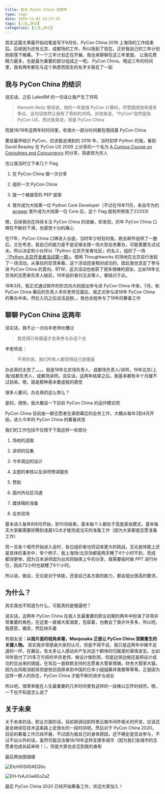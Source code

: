 ```yaml
---
title: 我与 PyCon China 这两年
type: tags
date: 2019-11-03 22:27:15
tags: [人生,杂记]
categories: [人生,杂记]
---
```


其实这篇文章最开始动笔是写于9月份，PyCon China 2019 上海场的工作结束后。后续因为还有北京，成都场的工作，所以拖到了现在。正好我自己的三年计划刚刚落下帷幕。下一个三年计划正在开展。我也来聊聊在这三年里面，
让我花费精力最多，也是最为重要的部分组成之一吧。 PyCon China，嗯这三年的时间里，我有两年都在与这个熟悉而陌生的名字关联在了一起

<!--more-->

## 我与 PyCon China 的结识

说实话，之前 Laike9M 的一句话让我产生了共鸣

> Kenneth Reitz 曾经说，他的一年是按 PyCon 计算的。尽管围绕他有很多争议，这句话依然让我有了奇妙的共鸣。对他来说，"PyCon"自然是指 PyCon US，而对我来说，则是 PyCon China

而我18/19年这两年的时间里，有很大一部分时间都在围绕着 PyCon China

要说最早结识 PyCon，应该能追溯到的 2016 年，当时初学 Python 的我，看到 David Beazley 在 PyCon US 2009 上分享的一个名为 [A Curious Course on Coroutines and Concurrency](http://dabeaz.com/coroutines/) 的分享，简直惊为天人

也让我当时立下来几个 Flag

1. 在 PyCon China 做一次分享

2. 组织一次 PyCon China

3. 提一个被接受的 PEP 提案

4. 晋升成为大陆第一位 Python Core Developer（不过在16年11月，来自华为的 [angwer](https://github.com/zhangyangyu) 晋升成为大陆第一位 Core 后，这个 Flag 就有所修改了23333)

嗯，后续我也在持续关注 PyCon China 的进展，却发现，历年 PyCon China 口碑在不断的下滑，也感觉十分的痛心

在17年，PyCon China 口碑进入谷底，当时年少轻狂的我，跑去邮件组喷了一圈后，又在考虑，我自己的能力是不是足够支撑一场大型会务筹办，可能需要先试试水。所以决定和小伙伴以『Python 北京开发者社区』的名义，组织了一场[『Python 北京开发者活动第一期』](http://www.huodongxing.com/event/1408930902000)。借用 Thoughtworks 的场地在北京自行发起了一场活动。从事后的反馈来看，这个活动还是相对成功的，因此我也坚定了参与进 PyCon China 的意向。BTW，这次活动也收获了很多很棒的朋友，比如18年北京场的志愿者负责人姚前，19年组织者刘玉龙等人，都结识于此。

18年3月，我正式通过邮件的形式向大妈提出参与进 PyCon China 中来，7月，和 PyCon China 幕后的负责人辛庆老师见面后，我正式参与进18年 PyCon China 的筹办中来。然后入坑之后没法逃脱，，我也全程参与了19年的筹备工作

## 聊聊 PyCon China 这两年

说实话，我不止一次向辛老师吐槽过

> 我觉得只有傻逼才会来参与办这个会

辛老师说：

> 不用你说，我们所有人都觉得自己是傻逼

办会真的太苦了。。。。我是18年北京场负责人、成都场负责人/讲师，19年北京/上海/成都负责人，成都场讲师。说实话，这两年结束之后，我基本都有半个月缓不过劲来。嗯，就是那种基本要虚脱的感觉

很多人要问，办会真的这么惨么？

是的，很惨。我大概说一下目前 PyCon China 的运作模式吧

PyCon China 目前由一群志愿者在承担幕后的会务工作，大概从每年3到4月开始，进入今年的 PyCon China 的筹备状态

我们的工作包括不仅限于下面这样一些部分

1. 场地的选取

2. 讲师的征集

3. 今年周边的设计

4. 主题的审核以及讲师预讲服务

5. 赞助

6. 国内外社区沟通

7. 媒体稿的准备

8. 会务现场

基本进入每年的8月开始，到10月结束，基本每个人都处于高度紧张模式，基本每天大家都需要折腾到凌晨1/2点才能完成当天的准备工作（因为大家都是志愿准备工作）

而一旦各个城市开始进入会时，各位组织者也将迎来更大的挑战，无论是体能上还是具体的事务中，举个例子，我上海场/北京场都是两天睡了4个小时不到，而成都场更惨，因为日本讲师因为台风将缺席上午的分享，我需要临时做 PPT 进行补位，因此72小时也就睡了6个小时。

所以说，做会，无论是对于体能，还是自己各方面的能力，都会提出很高的要求。

## 为什么？

其实我也不知道为什么，可能真的是傻逼吧？

说实话，这两年 PyCon China 在我人生最重要的职业初期的两年中扮演了非常非常重要的角色，在这里一直被大家溺爱，包容着，也教会了我许许多多。所以吧，我感恩，痛苦，然后快乐着

有朋友说：**以我片面的视角来看，Manjusaka 正是让 PyCon China 涅槃重生的关键人物。** 其实我非常感谢大家的认可，但是不得不说，我只是这两年中微不足道的一环，在幕后，有太多让人感动并产生对这个群体的归属感的事情发生。比如18年垫付了20多万亏损的辛庆老师，做设计做到哭，但是边哭边做还是把设计成功的交出来的错姐，在背后一直默默支持的志愿者大管家倩姨，财务大管家大猫，因为台风取消航班但是依旧选择来到中国的日本小姐姐藤井美娜等等等。正是因为这样一群人的存在，PyCon China 才能不断的进步与成长

所以吧，很荣幸能在人生最重要的几年时间里有这样的一段难以忘怀的经历。嗯，一下也不知道怎么说了

## 关于未来

关于未来的话，职业方面的话，目前刚调动到阿里云做中间件相关的开发，应该还是会继续在技术这条路上走很长的一段时间吧。然后对于 PyCon China 2020，目前的筹备工作已经开展，不过因为我自己的身体原因，还不确定是否会参与，不过不出以外的话，虽然可能没法像18/19年这样支撑多城市（因为我们各城市的志愿者也成长起来啦！），但是大家也会见到我的身影

最后两张图镇楼

![EIcHI0SX0AEQtlu](https://user-images.githubusercontent.com/7054676/68086989-6c751600-fe8c-11e9-9d8e-8cc8f33f8019.jpeg)

![EH-fxAJUwAEoZaZ](https://user-images.githubusercontent.com/7054676/68086992-7f87e600-fe8c-11e9-9a60-f0ebfd399c03.jpeg)

最后 PyCon China 2020 已经开始筹备工作，欢迎大家加入！
